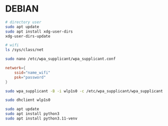 # DEBIAN

```bash
# directory user
sudo apt update
sudo apt install xdg-user-dirs
xdg-user-dirs-update
```

```bash
# wifi
ls /sys/class/net

sudo nano /etc/wpa_supplicant/wpa_supplicant.conf
```

```conf
network={
	ssid="name_wifi"
	psk="password"
}
```

```bash
sudo wpa_supplicant -B -i wlp1s0 -c /etc/wpa_supplicant/wpa_supplicant.conf

sudo dhclient wlp1s0
````

```zsh
sudo apt update
sudo apt install python3
sudo apt install python3.11-venv
```
